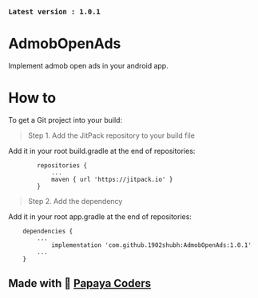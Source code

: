 ### `Latest version : 1.0.1`

# AdmobOpenAds
Implement admob open ads in your android app.

# How to
To get a Git project into your build:
> Step 1. Add the JitPack repository to your build file

Add it in your root build.gradle at the end of repositories: <br/>
```allprojects {
		repositories {
			...
			maven { url 'https://jitpack.io' }
		}
```
    
> Step 2. Add the dependency

Add it in your root app.gradle at the end of repositories: <br/>
```
	dependencies {
		...
	        implementation 'com.github.1902shubh:AdmobOpenAds:1.0.1'
		...
	}
```

## Made with :sparkling_heart: [Papaya Coders](https://papayacoders.in/)
